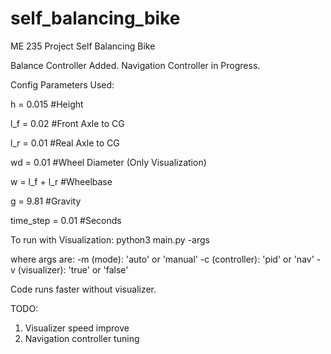 # self_balancing_bike
ME 235 Project Self Balancing Bike

Balance Controller Added. Navigation Controller in Progress.

Config Parameters Used:

h = 0.015 #Height

l_f = 0.02 #Front Axle to CG

l_r = 0.01 #Real Axle to CG

wd = 0.01 #Wheel Diameter (Only Visualization)

w = l_f + l_r #Wheelbase

g = 9.81 #Gravity 

time_step = 0.01 #Seconds

To run with Visualization:
python3 main.py -args

where args are:
-m (mode): 'auto' or 'manual'
-c (controller): 'pid' or 'nav'
-v (visualizer): 'true' or 'false'

Code runs faster without visualizer. 

TODO:
1) Visualizer speed improve
2) Navigation controller tuning